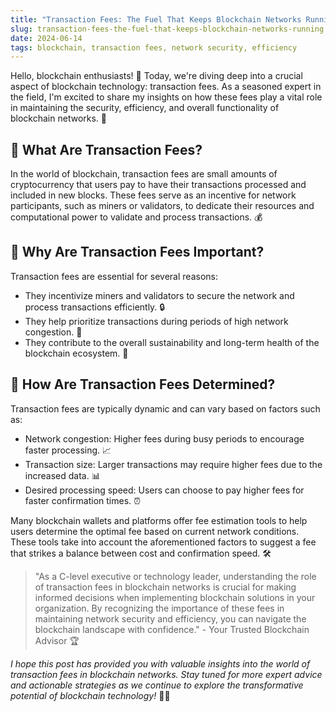 ```yaml
---
title: "Transaction Fees: The Fuel That Keeps Blockchain Networks Running"
slug: transaction-fees-the-fuel-that-keeps-blockchain-networks-running
date: 2024-06-14
tags: blockchain, transaction fees, network security, efficiency
---
```


Hello, blockchain enthusiasts! 🙌 Today, we're diving deep into a crucial aspect of blockchain technology: transaction fees. As a seasoned expert in the field, I'm excited to share my insights on how these fees play a vital role in maintaining the security, efficiency, and overall functionality of blockchain networks. 💪

## 🤔 What Are Transaction Fees?

In the world of blockchain, transaction fees are small amounts of cryptocurrency that users pay to have their transactions processed and included in new blocks. These fees serve as an incentive for network participants, such as miners or validators, to dedicate their resources and computational power to validate and process transactions. 💰

## 🌟 Why Are Transaction Fees Important?

Transaction fees are essential for several reasons:

- They incentivize miners and validators to secure the network and process transactions efficiently. 🔒
- They help prioritize transactions during periods of high network congestion. 🚀
- They contribute to the overall sustainability and long-term health of the blockchain ecosystem. 🌿

## 💸 How Are Transaction Fees Determined?

Transaction fees are typically dynamic and can vary based on factors such as:

- Network congestion: Higher fees during busy periods to encourage faster processing. 📈
- Transaction size: Larger transactions may require higher fees due to the increased data. 📊
- Desired processing speed: Users can choose to pay higher fees for faster confirmation times. ⏰

Many blockchain wallets and platforms offer fee estimation tools to help users determine the optimal fee based on current network conditions. These tools take into account the aforementioned factors to suggest a fee that strikes a balance between cost and confirmation speed. 🛠️

> "As a C-level executive or technology leader, understanding the role of transaction fees in blockchain networks is crucial for making informed decisions when implementing blockchain solutions in your organization. By recognizing the importance of these fees in maintaining network security and efficiency, you can navigate the blockchain landscape with confidence." - Your Trusted Blockchain Advisor 🏆

*I hope this post has provided you with valuable insights into the world of transaction fees in blockchain networks. Stay tuned for more expert advice and actionable strategies as we continue to explore the transformative potential of blockchain technology!* 🚀✨
